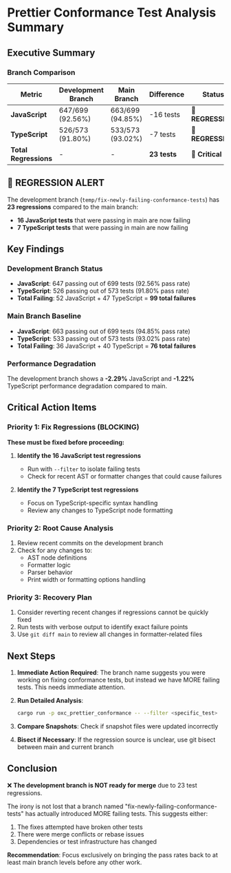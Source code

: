 # Prettier Conformance Test Analysis Summary

## Executive Summary

### Branch Comparison

| Metric | Development Branch | Main Branch | Difference | Status |
|--------|-------------------|-------------|------------|--------|
| **JavaScript** | 647/699 (92.56%) | 663/699 (94.85%) | -16 tests | 🔴 **REGRESSION** |
| **TypeScript** | 526/573 (91.80%) | 533/573 (93.02%) | -7 tests | 🔴 **REGRESSION** |
| **Total Regressions** | - | - | **23 tests** | 🚨 **Critical** |

## 🚨 REGRESSION ALERT

The development branch (`temp/fix-newly-failing-conformance-tests`) has **23 regressions** compared to the main branch:
- **16 JavaScript tests** that were passing in main are now failing
- **7 TypeScript tests** that were passing in main are now failing

## Key Findings

### Development Branch Status
- **JavaScript**: 647 passing out of 699 tests (92.56% pass rate)
- **TypeScript**: 526 passing out of 573 tests (91.80% pass rate)
- **Total Failing**: 52 JavaScript + 47 TypeScript = **99 total failures**

### Main Branch Baseline
- **JavaScript**: 663 passing out of 699 tests (94.85% pass rate)
- **TypeScript**: 533 passing out of 573 tests (93.02% pass rate)
- **Total Failing**: 36 JavaScript + 40 TypeScript = **76 total failures**

### Performance Degradation
The development branch shows a **-2.29%** JavaScript and **-1.22%** TypeScript performance degradation compared to main.

## Critical Action Items

### Priority 1: Fix Regressions (BLOCKING)
**These must be fixed before proceeding:**

1. **Identify the 16 JavaScript test regressions**
   - Run with `--filter` to isolate failing tests
   - Check for recent AST or formatter changes that could cause failures

2. **Identify the 7 TypeScript test regressions**
   - Focus on TypeScript-specific syntax handling
   - Review any changes to TypeScript node formatting

### Priority 2: Root Cause Analysis
1. Review recent commits on the development branch
2. Check for any changes to:
   - AST node definitions
   - Formatter logic
   - Parser behavior
   - Print width or formatting options handling

### Priority 3: Recovery Plan
1. Consider reverting recent changes if regressions cannot be quickly fixed
2. Run tests with verbose output to identify exact failure points
3. Use `git diff main` to review all changes in formatter-related files

## Next Steps

1. **Immediate Action Required**: The branch name suggests you were working on fixing conformance tests, but instead we have MORE failing tests. This needs immediate attention.

2. **Run Detailed Analysis**:
   ```bash
   cargo run -p oxc_prettier_conformance -- --filter <specific_test>
   ```

3. **Compare Snapshots**: Check if snapshot files were updated incorrectly

4. **Bisect if Necessary**: If the regression source is unclear, use git bisect between main and current branch

## Conclusion

❌ **The development branch is NOT ready for merge** due to 23 test regressions.

The irony is not lost that a branch named "fix-newly-failing-conformance-tests" has actually introduced MORE failing tests. This suggests either:
1. The fixes attempted have broken other tests
2. There were merge conflicts or rebase issues
3. Dependencies or test infrastructure has changed

**Recommendation**: Focus exclusively on bringing the pass rates back to at least main branch levels before any other work.